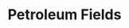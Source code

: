 ---
title: Petroleum Fields
attribution: PRIO
attribution-url: https://www.prio.org/Data/Geographical-and-Resource-Datasets/Petroleum-Dataset/Petroleum-Dataset-v-12/
id: Petroleum_Fields
source-url: mapbox://mappingfuture.a31db522
layer: Petroleum_Fields
tags:
  - fill
themes: all
fill-color: '#ffffff'
fill-opacity: 0.2
---